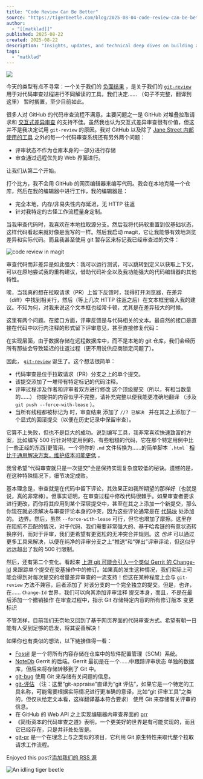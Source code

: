 ```yaml
---
title: "Code Review Can Be Better"
source: "https://tigerbeetle.com/blog/2025-08-04-code-review-can-be-better/"
author:
  - "[[matklad]]"
published: 2025-08-22
created: 2025-08-22
description: "Insights, updates, and technical deep dives on building a high-performance financial transactions database."
tags:
  - "matklad"
---
```

![](https://tigerbeetle.com/blog/2025-08-04-code-review-can-be-better/banner.webp)

今天的类型有点不寻常：一个关于我们的 [负面结果](https://github.com/tigerbeetle/tigerbeetle/pull/3129) ，是关于我们的 [`git-review`](https://github.com/tigerbeetle/tigerbeetle/pull/2732) 用于对代码审查过程进行不同解读的工具，我们决定…… （句子不完整，翻译到这里） 暂时搁置，至少目前如此。

很多人对 GitHub 的代码审查流程不满意。主要问题之一是 GitHub 对堆叠拉取请求和 [交互式差异审查](https://gist.github.com/thoughtpolice/9c45287550a56b2047c6311fbadebed2) 的支持不佳。虽然我也认为交互式差异审查很有价值，但这并不是我决定试用 `git-review` 的原因。我对 GitHub 以及除了 [Jane Street 内部使用的工具](https://www.janestreet.com/tech-talks/janestreet-code-review/) 之外的每一个代码审查系统还有另外两个问题：

- 评审状态不作为仓库本身的一部分进行存储
- 审查通过远程优先的 Web 界面进行。

让我们从第二个开始。

打个比方，我不会用 GitHub 的网页编辑器来编写代码。我会在本地克隆一个仓库，然后在我的编辑器中进行工作，我的编辑器是：

- 完全本地，内存/非易失性内存延迟，无 HTTP 往返
- 针对我特定的古怪工作流程量身定制。

当我审查代码时，我喜欢在本地拉取源分支。然后我将代码软重置到仅基础状态，这样代码看起来就好像是我写的一样。然后我启动 magit，它让我能够有效地浏览差异和实际代码。而且我甚至使用 git 暂存区来标记我已经审查过的文件：

![code review in magit](https://tigerbeetle.com/blog/2025-08-04-code-review-can-be-better/magit-review.webp)

审查代码而非差异是如此强大：我可以运行测试，可以跳转到定义以获取上下文，可以在原地尝试我的重构建议，借助代码补全以及我功能强大的代码编辑器的其他特性。

唉，当我真的想在拉取请求（PR）上留下反馈时，我得打开浏览器，在差异（diff）中找到相关行，然后（等上几次 HTTP 往返之后）在文本框里输入我的建议。不知为何，对我来说这个文本框也经常卡顿，尤其是在差异较大的时候。

这里有两个问题。在接口方面，评审反馈是与代码相关的文本。最自然的接口是直接在代码中以行内注释的形式留下评审意见，甚至直接修复代码：

在实现层面，由于数据存储在远程数据库中，而不是本地的 git 仓库，我们会经历所有那些会导致延迟的往返过程（更不用说供应商锁定问题了）。

因此， [`git-review`](https://github.com/tigerbeetle/tigerbeetle/pull/2732) 诞生了。这个想法很简单：

- 代码审查是位于拉取请求（PR）分支之上的单个提交。
- 该提交添加了一堆带有特定标记的代码注释。
- 评审过程涉及作者和评审者双方进行修改 这个顶级提交（所以，有相当数量的……） 你提供的内容似乎不完整，请补充完整以便我能更准确地翻译 （涉及 `git push --force-with-lease` ）。
- 当所有线程都被标记为 时，审查结束 添加了 `//? 已解决 ` 并在其之上添加了一个显式的回滚提交（以便在历史记录中保留审查）。

它算不上失败，但也不是巨大的成功。说到编写工具，我非常喜欢快速致富的方案，比如编写 500 行针对特定用例的、有些粗糙的代码，它在那个特定用例中比\[一些正经的东西\]更管用。一个将你的 `.md` 文件转换为……的简单脚本 \``.html` \` [相比于通用解决方案，维护成本可能更低](https://tigerbeetle.com/blog/2025-02-27-why-we-designed-tigerbeetles-docs-from-scratch/) 。

我曾希望“代码审查就只是一次提交”会是保持实现复杂度较低的秘诀。遗憾的是，在这种特殊情况下，细节决定成败。

基本理念是，审查就是在代码中留下评论，其效果正如我所期望的那样好（也就是说，真的非常棒）。但事实证明，在审查过程中修改代码很棘手。如果审查者要求进行更改，而你将其应用到某个深层提交中，甚至在其之上添加一个新提交，那么你现在就必须解决与审查评论本身的冲突，因为这些评论通常是在 [代码块](https://git-scm.com/book/en/v2/Git-Tools-Interactive-Staging) 处添加的。 边界。然后，虽然 `--force-with-lease` 可行，但它也增加了摩擦。这里存在阻抗不匹配的情况，对于代码，我们需要非常强大的、基于哈希链的有意状态转换序列，而对于评审，我们更希望有更宽松的无冲突合并规则。这 *也许* 可以通过更多工具来解决，以便在纯净的评审分支之上“推送”和“弹出”评审评论，但这似乎远远超出了我的 500 行限制。

然后，还有第二个变化。看起来 [上游 git 可能会引入一个类似 Gerrit 的 Change-Id](https://lore.kernel.org/git/CAESOdVAspxUJKGAA58i0tvks4ZOfoGf1Aa5gPr0FXzdcywqUUw@mail.gmail.com/T/#u) 来跟踪单个提交在变基操作中的修订。如果真的发生这种情况，我们实际上可能会得到对每次提交的增量差异审查的一流支持！但这在某种程度上会与 `git-review` 方法不兼容，后者添加了 对该分支的一个完全独立的提交。但是，也许，在…… `Change-Id` 世界，我们可以向其添加评审注释 提交本身，而且，不是在最后添加一个撤销操作 在审查过程中，指示 Git 存储特定内容的所有修订版本 变更标识

不管怎样，目前我们无奈地又回到了基于网页界面的代码审查方式。希望有朝一日能有人受到足够的启发，将其妥善解决！

如果你也有类似的想法，以下链接值得一看：

- [Fossil](https://fossil-scm.org/home/doc/trunk/www/index.wiki) 是一个将所有内容存储在仓库中的软件配置管理（SCM）系统。
- [NoteDb](https://gerrit-review.googlesource.com/Documentation/note-db.html) Gerrit 的后端。Gerrit 最初是在一个……中跟踪评审状态 单独的数据库，但后来将存储转移到了 Git 中。
- [git-bug](https://github.com/git-bug/git-bug) 使用 Git 来存储有关问题的信息。
- [git-评估](https://github.com/google/git-appraise) （注：这里“git-appraise”直译为“git 评估”，如果它是一个特定的工具名称，可能需要根据实际情况进行更准确的意译，比如“git 评审工具”之类的，但仅从给定文本看，这样翻译基本符合要求） 使用 Git 来存储有关评审的信息。
- 在 GitHub 的 Web API 之上实现编辑器内审查界面的 [prr](https://doc.dxuuu.xyz/prr/index.html)
- 《简街资本的代码审查之道》表明，一个更美好的世界是有可能实现的，而且它已经存在，只是并非处处皆是。
- [git-pr](https://pr.pico.sh/) 是一个在理念上与之类似的项目，它利用 Git 原生特性来取代整个拉取请求工作流程。

Enjoyed this post?[添加我们的 RSS 源](https://tigerbeetle.com/blog/atom.xml)

![An idling tiger beetle](https://tigerbeetle.com/blog/img/beetle-idle.gif)